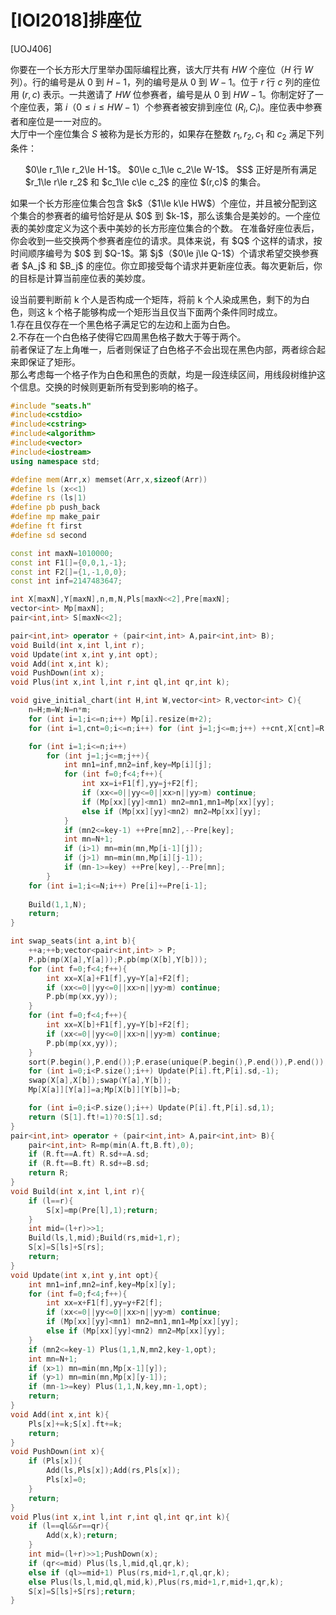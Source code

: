 # [IOI2018]排座位
[UOJ406]

你要在一个长方形大厅里举办国际编程比赛，该大厅共有 $HW$ 个座位（$H$ 行 $W$ 列）。行的编号是从 $0$ 到 $H-1$，列的编号是从 $0$ 到 $W-1$。位于 $r$ 行 $c$ 列的座位用 $(r,c)$ 表示。一共邀请了 $HW$ 位参赛者，编号是从 $0$ 到 $HW-1$。你制定好了一个座位表，第 $i$（$0\le i\le HW-1$）个参赛者被安排到座位 $(R_i,C_i)$。座位表中参赛者和座位是一一对应的。  
大厅中一个座位集合 $S$ 被称为是长方形的，如果存在整数 $r_1,r_2,c_1$ 和 $c_2$ 满足下列条件：  
<ul>$0\le r_1\le r_2\le H-1$。  
$0\le c_1\le c_2\le W-1$。  
$S$ 正好是所有满足 $r_1\le r\le r_2$ 和 $c_1\le c\le c_2$ 的座位 $(r,c)$ 的集合。  
</ul>如果一个长方形座位集合包含 $k$（$1\le k\le HW$）个座位，并且被分配到这个集合的参赛者的编号恰好是从 $0$ 到 $k-1$，那么该集合是美妙的。一个座位表的美妙度定义为这个表中美妙的长方形座位集合的个数。  
在准备好座位表后，你会收到一些交换两个参赛者座位的请求。具体来说，有 $Q$ 个这样的请求，按时间顺序编号为 $0$ 到 $Q-1$。第 $j$（$0\le j\le Q-1$）个请求希望交换参赛者 $A_j$ 和 $B_j$ 的座位。你立即接受每个请求并更新座位表。每次更新后，你的目标是计算当前座位表的美妙度。  

设当前要判断前 k 个人是否构成一个矩阵，将前 k 个人染成黑色，剩下的为白色，则这 k 个格子能够构成一个矩形当且仅当下面两个条件同时成立。  
1.存在且仅存在一个黑色格子满足它的左边和上面为白色。  
2.不存在一个白色格子使得它四周黑色格子数大于等于两个。  
前者保证了左上角唯一，后者则保证了白色格子不会出现在黑色内部，两者综合起来即保证了矩形。  
那么考虑每一个格子作为白色和黑色的贡献，均是一段连续区间，用线段树维护这个信息。交换的时候则更新所有受到影响的格子。

```cpp
#include "seats.h"
#include<cstdio>
#include<cstring>
#include<algorithm>
#include<vector>
#include<iostream>
using namespace std;

#define mem(Arr,x) memset(Arr,x,sizeof(Arr))
#define ls (x<<1)
#define rs (ls|1)
#define pb push_back
#define mp make_pair
#define ft first
#define sd second

const int maxN=1010000;
const int F1[]={0,0,1,-1};
const int F2[]={1,-1,0,0};
const int inf=2147483647;

int X[maxN],Y[maxN],n,m,N,Pls[maxN<<2],Pre[maxN];
vector<int> Mp[maxN];
pair<int,int> S[maxN<<2];

pair<int,int> operator + (pair<int,int> A,pair<int,int> B);
void Build(int x,int l,int r);
void Update(int x,int y,int opt);
void Add(int x,int k);
void PushDown(int x);
void Plus(int x,int l,int r,int ql,int qr,int k);

void give_initial_chart(int H,int W,vector<int> R,vector<int> C){
	n=H;m=W;N=n*m;
	for (int i=1;i<=n;i++) Mp[i].resize(m+2);
	for (int i=1,cnt=0;i<=n;i++) for (int j=1;j<=m;j++) ++cnt,X[cnt]=R[cnt-1]+1,Y[cnt]=C[cnt-1]+1,Mp[X[cnt]][Y[cnt]]=cnt;

	for (int i=1;i<=n;i++)
		for (int j=1;j<=m;j++){
			int mn1=inf,mn2=inf,key=Mp[i][j];
			for (int f=0;f<4;f++){
				int xx=i+F1[f],yy=j+F2[f];
				if (xx<=0||yy<=0||xx>n||yy>m) continue;
				if (Mp[xx][yy]<mn1) mn2=mn1,mn1=Mp[xx][yy];
				else if (Mp[xx][yy]<mn2) mn2=Mp[xx][yy];
			}
			if (mn2<=key-1) ++Pre[mn2],--Pre[key];
			int mn=N+1;
			if (i>1) mn=min(mn,Mp[i-1][j]);
			if (j>1) mn=min(mn,Mp[i][j-1]);
			if (mn-1>=key) ++Pre[key],--Pre[mn];
		}
	for (int i=1;i<=N;i++) Pre[i]+=Pre[i-1];
	
	Build(1,1,N);
	return;
}

int swap_seats(int a,int b){
	++a;++b;vector<pair<int,int> > P;
	P.pb(mp(X[a],Y[a]));P.pb(mp(X[b],Y[b]));
	for (int f=0;f<4;f++){
		int xx=X[a]+F1[f],yy=Y[a]+F2[f];
		if (xx<=0||yy<=0||xx>n||yy>m) continue;
		P.pb(mp(xx,yy));
	}
	for (int f=0;f<4;f++){
		int xx=X[b]+F1[f],yy=Y[b]+F2[f];
		if (xx<=0||yy<=0||xx>n||yy>m) continue;
		P.pb(mp(xx,yy));
	}
	sort(P.begin(),P.end());P.erase(unique(P.begin(),P.end()),P.end());
	for (int i=0;i<P.size();i++) Update(P[i].ft,P[i].sd,-1);
	swap(X[a],X[b]);swap(Y[a],Y[b]);
	Mp[X[a]][Y[a]]=a;Mp[X[b]][Y[b]]=b;

	for (int i=0;i<P.size();i++) Update(P[i].ft,P[i].sd,1);
	return (S[1].ft!=1)?0:S[1].sd;
}
pair<int,int> operator + (pair<int,int> A,pair<int,int> B){
	pair<int,int> R=mp(min(A.ft,B.ft),0);
	if (R.ft==A.ft) R.sd+=A.sd;
	if (R.ft==B.ft) R.sd+=B.sd;
	return R;
}
void Build(int x,int l,int r){
	if (l==r){
		S[x]=mp(Pre[l],1);return;
	}
	int mid=(l+r)>>1;
	Build(ls,l,mid);Build(rs,mid+1,r);
	S[x]=S[ls]+S[rs];
	return;
}
void Update(int x,int y,int opt){
	int mn1=inf,mn2=inf,key=Mp[x][y];
	for (int f=0;f<4;f++){
		int xx=x+F1[f],yy=y+F2[f];
		if (xx<=0||yy<=0||xx>n||yy>m) continue;
		if (Mp[xx][yy]<mn1) mn2=mn1,mn1=Mp[xx][yy];
		else if (Mp[xx][yy]<mn2) mn2=Mp[xx][yy];
	}
	if (mn2<=key-1) Plus(1,1,N,mn2,key-1,opt);
	int mn=N+1;
	if (x>1) mn=min(mn,Mp[x-1][y]);
	if (y>1) mn=min(mn,Mp[x][y-1]);
	if (mn-1>=key) Plus(1,1,N,key,mn-1,opt);
	return;
}
void Add(int x,int k){
	Pls[x]+=k;S[x].ft+=k;
	return;
}
void PushDown(int x){
	if (Pls[x]){
		Add(ls,Pls[x]);Add(rs,Pls[x]);
		Pls[x]=0;
	}
	return;
}
void Plus(int x,int l,int r,int ql,int qr,int k){
	if (l==ql&&r==qr){
		Add(x,k);return;
	}
	int mid=(l+r)>>1;PushDown(x);
	if (qr<=mid) Plus(ls,l,mid,ql,qr,k);
	else if (ql>=mid+1) Plus(rs,mid+1,r,ql,qr,k);
	else Plus(ls,l,mid,ql,mid,k),Plus(rs,mid+1,r,mid+1,qr,k);
	S[x]=S[ls]+S[rs];return;
}
```